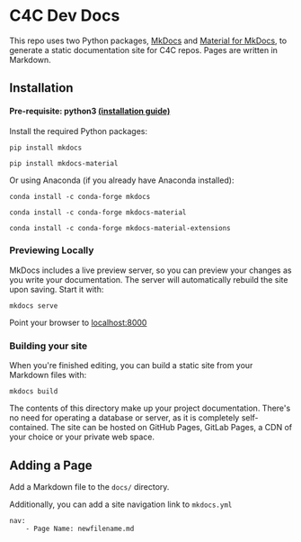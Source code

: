 # C4C Dev Docs

This repo uses two Python packages, [MkDocs](https://www.mkdocs.org/) and [Material for MkDocs](https://squidfunk.github.io/mkdocs-material/getting-started/), to generate a static documentation site for C4C repos. Pages are written in Markdown.

## Installation 

#### Pre-requisite: python3 [(installation guide)](https://realpython.com/installing-python/)

Install the required Python packages: 

```
pip install mkdocs

pip install mkdocs-material
```

Or using Anaconda (if you already have Anaconda installed):

```
conda install -c conda-forge mkdocs

conda install -c conda-forge mkdocs-material

conda install -c conda-forge mkdocs-material-extensions
```

### Previewing Locally

MkDocs includes a live preview server, so you can preview your changes as you write your documentation. The server will automatically rebuild the site upon saving. Start it with: 
```
mkdocs serve
```

Point your browser to [localhost:8000](http://localhost:8000/)

### Building your site
When you're finished editing, you can build a static site from your Markdown files with:
```
mkdocs build
```

The contents of this directory make up your project documentation. There's no need for operating a database or server, as it is completely self-contained. The site can be hosted on GitHub Pages, GitLab Pages, a CDN of your choice or your private web space.

## Adding a Page

Add a Markdown file to the `docs/` directory. 

Additionally, you can add a site navigation link to `mkdocs.yml`

```
nav:
    - Page Name: newfilename.md
```